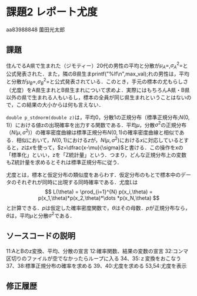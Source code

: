 # 課題2 レポート尤度

aa83988848 薗田光太郎

## 課題

住んでるA県で生まれた（ジモティー）20代の男性の平均と分散が$\mu_{A}=$,$\sigma^2_{A}=$と公式発表された．また，隣のB県生まprintf("%lf\n",max_val);れの男性は，平均と分散が$\mu_{B}=$,$\sigma^2_{B}=$と公式発表されている．このとき，手元の標本の尤もらしさ（尤度）をA県生まれとB県生まれについて求めよ．実際にはもちろんA県・B県以外の県で生まれる人もいるし，標本の全員が同じ県生まれということはないので，この結果の大小からは何も言えない．
   
`double p_stdnorm(double z)`は，平均0，分散1の正規分布（標準正規分布;$N(0,1)$）における値zの出現確率を出力する関数である．平均$\mu$，分散$\sigma^2$の正規分布（$N(\mu,\sigma^2)$）の確率密度曲線は標準正規分布$N(0,1)$の確率密度曲線と相似である．相似において，$N(0,1)$における$z$が，$N(\mu,\sigma^2)$における$x$に対応しているとすると，$z$は$x$を使って，$z=\dfrac{x-\mu}{\sigma}$と書ける．この操作をxの「標準化」といい，zを「Z統計量」という．つまり，どんな正規分布上の変数もZ統計量を求めるとそれは標準正規分布に従う．

尤度とは，標本と仮定分布の類似度をあらわす．仮定分布のもとで標本中のデータのそれぞれが同時に出現する同時確率である．尤度$L$は
$$
L(\theta) = \prod_{i=1}^{N} p(x_i,\theta) = p(x_1,\theta)*p(x_2,\theta)*\dots *p(x_N,\theta)
$$
と計算できる．$p$は仮定した確率密度関数で，$\theta$はその母数．$p$が正規分布なら，$\theta$は，平均$\mu$と分散$\sigma^2$である．

## ソースコードの説明
11:AとBのz変換、平均、分散の宣言
12:確率関数、結果の変数の宣言
32:コンマ区切りのファイルが空でなかったらループに入る
34、35:ｚ変換をおこなう
37、38:標準正規分布の確率を求める
39、40:尤度を求める
53,54:尤度を表示
## 修正履歴

